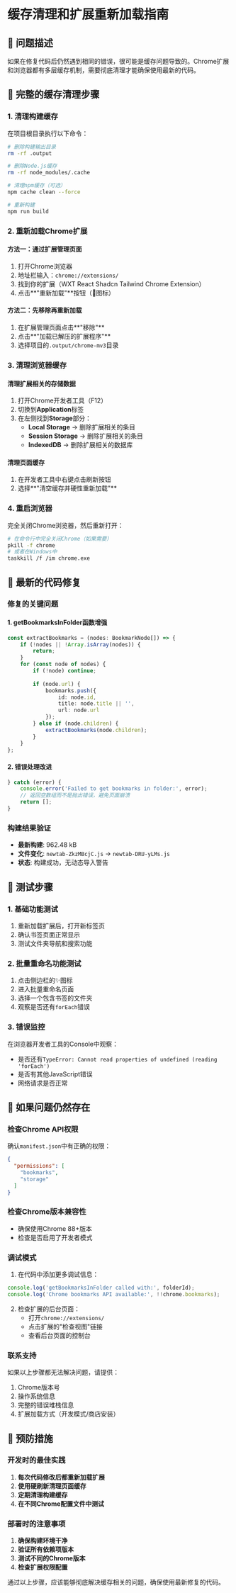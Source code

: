# 缓存清理和扩展重新加载指南

## 🔄 问题描述

如果在修复代码后仍然遇到相同的错误，很可能是缓存问题导致的。Chrome扩展和浏览器都有多层缓存机制，需要彻底清理才能确保使用最新的代码。

## 🧹 完整的缓存清理步骤

### 1. **清理构建缓存**

在项目根目录执行以下命令：

```bash
# 删除构建输出目录
rm -rf .output

# 删除Node.js缓存
rm -rf node_modules/.cache

# 清理npm缓存（可选）
npm cache clean --force

# 重新构建
npm run build
```

### 2. **重新加载Chrome扩展**

#### 方法一：通过扩展管理页面
1. 打开Chrome浏览器
2. 地址栏输入：`chrome://extensions/`
3. 找到你的扩展（WXT React Shadcn Tailwind Chrome Extension）
4. 点击**"重新加载"**按钮（🔄图标）

#### 方法二：先移除再重新加载
1. 在扩展管理页面点击**"移除"**
2. 点击**"加载已解压的扩展程序"**
3. 选择项目的`.output/chrome-mv3`目录

### 3. **清理浏览器缓存**

#### 清理扩展相关的存储数据
1. 打开Chrome开发者工具（F12）
2. 切换到**Application**标签
3. 在左侧找到**Storage**部分：
   - **Local Storage** → 删除扩展相关的条目
   - **Session Storage** → 删除扩展相关的条目
   - **IndexedDB** → 删除扩展相关的数据库

#### 清理页面缓存
1. 在开发者工具中右键点击刷新按钮
2. 选择**"清空缓存并硬性重新加载"**

### 4. **重启浏览器**

完全关闭Chrome浏览器，然后重新打开：

```bash
# 在命令行中完全关闭Chrome（如果需要）
pkill -f chrome
# 或者在Windows中
taskkill /f /im chrome.exe
```

## 🔧 最新的代码修复

### 修复的关键问题

#### 1. **getBookmarksInFolder函数增强**
```typescript
const extractBookmarks = (nodes: BookmarkNode[]) => {
    if (!nodes || !Array.isArray(nodes)) {
        return;
    }
    for (const node of nodes) {
        if (!node) continue;
        
        if (node.url) {
            bookmarks.push({
                id: node.id,
                title: node.title || '',
                url: node.url
            });
        } else if (node.children) {
            extractBookmarks(node.children);
        }
    }
};
```

#### 2. **错误处理改进**
```typescript
} catch (error) {
    console.error('Failed to get bookmarks in folder:', error);
    // 返回空数组而不是抛出错误，避免页面崩溃
    return [];
}
```

### 构建结果验证
- **最新构建**: 962.48 kB
- **文件变化**: `newtab-ZkzMBcjC.js` → `newtab-DRU-yLMs.js`
- **状态**: 构建成功，无动态导入警告

## 🧪 测试步骤

### 1. **基础功能测试**
1. 重新加载扩展后，打开新标签页
2. 确认书签页面正常显示
3. 测试文件夹导航和搜索功能

### 2. **批量重命名功能测试**
1. 点击侧边栏的✨图标
2. 进入批量重命名页面
3. 选择一个包含书签的文件夹
4. 观察是否还有`forEach`错误

### 3. **错误监控**
在浏览器开发者工具的Console中观察：
- 是否还有`TypeError: Cannot read properties of undefined (reading 'forEach')`
- 是否有其他JavaScript错误
- 网络请求是否正常

## 🚨 如果问题仍然存在

### 检查Chrome API权限
确认`manifest.json`中有正确的权限：
```json
{
  "permissions": [
    "bookmarks",
    "storage"
  ]
}
```

### 检查Chrome版本兼容性
- 确保使用Chrome 88+版本
- 检查是否启用了开发者模式

### 调试模式
1. 在代码中添加更多调试信息：
```typescript
console.log('getBookmarksInFolder called with:', folderId);
console.log('Chrome bookmarks API available:', !!chrome.bookmarks);
```

2. 检查扩展的后台页面：
   - 打开`chrome://extensions/`
   - 点击扩展的"检查视图"链接
   - 查看后台页面的控制台

### 联系支持
如果以上步骤都无法解决问题，请提供：
1. Chrome版本号
2. 操作系统信息
3. 完整的错误堆栈信息
4. 扩展加载方式（开发模式/商店安装）

## 📝 预防措施

### 开发时的最佳实践
1. **每次代码修改后都重新加载扩展**
2. **使用硬刷新清理页面缓存**
3. **定期清理构建缓存**
4. **在不同Chrome配置文件中测试**

### 部署时的注意事项
1. **确保构建环境干净**
2. **验证所有依赖项版本**
3. **测试不同的Chrome版本**
4. **检查扩展权限配置**

通过以上步骤，应该能够彻底解决缓存相关的问题，确保使用最新修复的代码。
